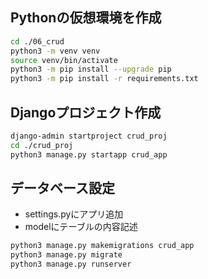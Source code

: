 ## Pythonの仮想環境を作成

```sh
cd ./06_crud
python3 -m venv venv
source venv/bin/activate
python3 -m pip install --upgrade pip
python3 -m pip install -r requirements.txt
```

## Djangoプロジェクト作成

```sh
django-admin startproject crud_proj
cd ./crud_proj
python3 manage.py startapp crud_app
```

## データベース設定

* settings.pyにアプリ追加
* modelにテーブルの内容記述

```sh
python3 manage.py makemigrations crud_app
python3 manage.py migrate
python3 manage.py runserver
```